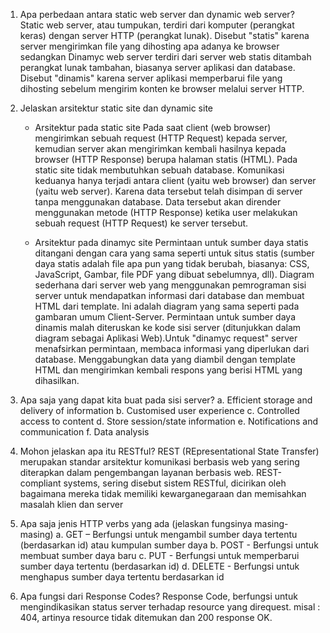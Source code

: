 1.	Apa perbedaan antara static web server dan dynamic web server?
	Static web server, atau tumpukan, terdiri dari komputer (perangkat keras) dengan server HTTP (perangkat lunak). Disebut "statis" karena server mengirimkan file yang dihosting apa adanya ke browser sedangkan
	Dinamyc web server terdiri dari server web statis ditambah perangkat lunak tambahan, biasanya server aplikasi dan database. Disebut "dinamis" karena server aplikasi memperbarui file yang dihosting sebelum mengirim konten ke browser melalui server HTTP.


2.	Jelaskan arsitektur static site dan dynamic site
	- Arsitektur pada static site 
	Pada saat client (web browser) mengirimkan sebuah request (HTTP Request) kepada server, kemudian server akan mengirimkan kembali hasilnya kepada browser (HTTP Response) berupa halaman statis (HTML). Pada static site tidak membutuhkan sebuah database. Komunikasi keduanya hanya terjadi antara client (yaitu web browser) dan server (yaitu web server). Karena data tersebut telah disimpan di server tanpa menggunakan database. Data tersebut akan dirender menggunakan metode (HTTP Response) ketika user melakukan sebuah request (HTTP Request) ke server tersebut.

	- Arsitektur pada dinamyc site
	Permintaan untuk sumber daya statis ditangani dengan cara yang sama seperti untuk situs statis (sumber daya statis adalah file apa pun yang tidak berubah, biasanya: CSS, JavaScript, Gambar, file PDF yang dibuat sebelumnya, dll). Diagram sederhana dari server web yang menggunakan pemrograman sisi server untuk mendapatkan informasi dari database dan membuat HTML dari template. Ini adalah diagram yang sama seperti pada gambaran umum Client-Server. Permintaan untuk sumber daya dinamis malah diteruskan ke kode sisi server (ditunjukkan dalam diagram sebagai Aplikasi Web).Untuk "dinamyc request" server menafsirkan permintaan, membaca informasi yang diperlukan dari database. Menggabungkan data yang diambil dengan template HTML dan mengirimkan kembali respons yang berisi HTML yang dihasilkan.


3.	Apa saja yang dapat kita buat pada sisi server?
	a.	Efficient storage and delivery of information
	b.	Customised user experience
	c.	Controlled access to content
	d.	Store session/state information
	e.	Notifications and communication
	f.	Data analysis


4.	Mohon jelaskan apa itu RESTful?
REST (REpresentational State Transfer) merupakan standar arsitektur komunikasi berbasis web yang sering diterapkan dalam pengembangan layanan berbasis web. REST-compliant systems, sering disebut sistem RESTful, dicirikan oleh bagaimana mereka tidak memiliki kewarganegaraan dan memisahkan masalah klien dan server


5.	Apa saja jenis HTTP verbs yang ada (jelaskan fungsinya masing-masing)
	a.	GET – Berfungsi untuk mengambil sumber daya tertentu (berdasarkan id) atau kumpulan sumber daya
	b.	POST - Berfungsi untuk membuat sumber daya baru
	c.	PUT -  Berfungsi untuk memperbarui sumber daya tertentu (berdasarkan id)
	d.	DELETE - Berfungsi untuk menghapus sumber daya tertentu berdasarkan id


6.	 Apa fungsi dari Response Codes?
Response Code, berfungsi untuk mengindikasikan status server terhadap resource yang direquest. misal : 404, artinya resource tidak ditemukan dan 200 response OK.


